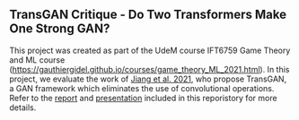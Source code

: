 ## TransGAN Critique - Do Two Transformers Make One Strong GAN?

This project was created as part of the UdeM course IFT6759 Game Theory and ML course (https://gauthiergidel.github.io/courses/game_theory_ML_2021.html). In this project, we evaluate the work of [Jiang et al. 2021](https://arxiv.org/pdf/2102.07074v2.pdf), who propose TransGAN, a GAN framework which eliminates the use of convolutional operations. Refer to the [report](Report.pdf) and [presentation](Poster.pdf) included in this reporistory for more details.
